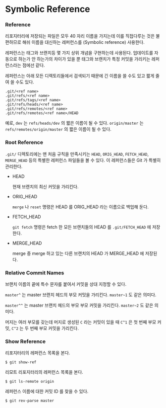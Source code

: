 # Symbolic Reference


### Reference

리포지터리에 저장되는 파일은 모두 40 자리 이름을 가지는데 이를 직접다루는 것은 불편하므로
해쉬 이름을 대신하는 레퍼런스를 (Symbolic reference) 사용한다.

레퍼런스는 태그와 브랜치등 몇 가지 상위 개념을 구현하는데 사용된다.
업데이트를 자동으로 하는가 안 하는가의 차이가 있을 뿐 태그와 브랜치가 특정 커밋을 가리키는 레퍼런스라는 점에선 같다.

레퍼런스는 아래 모든 디렉토리들에서 검색되기 때문에 긴 이름을 쓸 수도 있고 짧게 줄여 쓸 수도 있다.

	.git/<ref name>
	.git/refs/<ref name>
	.git/refs/tags/<ref name>
	.git/refs/heads/<ref name>
	.git/refs/remotes/<ref name>
	.git/refs/remotes/<ref name>/HEAD

예로, `dev` 는 `refs/heads/dev` 의 짧은 이름이 될 수 있다.
`origin/master` 는 `refs/remotes/origin/master` 의 짧은 이름이 될 수 있다.

### Root Reference

`.git/` 디렉토리에는 맨 처음 규칙을 만족시키는 `HEAD`, `ORIG_HEAD`, `FETCH_HEAD`, `MERGE_HEAD` 등의 특별한 레퍼런스 파일들을 볼 수 있다. 이 레퍼런스들은 Git 가 특별히 관리한다.

* HEAD

	현재 브랜치의 최신 커밋을 가리킨다.

* ORIG_HEAD

	`merge` 나 `reset` 명령은 HEAD 를 ORIG_HEAD 라는 이름으로 백업해 둔다.

* FETCH_HEAD

	`git fetch` 명령은 fetch 한 모든 브랜치들의 HEAD 를 `.git/FETCH_HEAD` 에 저장한다.

* MERGE_HEAD

	merge 중 merge 하고 있는 다른 브랜치의 HEAD 가 MERGE_HEAD 에 저장된다.


### Relative Commit Names

브랜치 이름의 끝에 특수 문자를 붙여서 커밋을 상대 지정할 수 있다.

`master^` 는 master 브랜치 헤드의 부모 커밋을 가리킨다. `master~1` 도 같은 의미다.

`master^^` 는 master 브랜치 헤드의 부모 부모 커밋을 가리킨다. `master~2` 도 같은 의미다.

머지는 여러 부모를 갖는데 머지로 생성된 `C` 라는 커밋이 있을 때
`C^1` 은 첫 번째 부모 커밋, `C^2` 는 두 번째 부모 커밋을 가리킨다.


### Show Reference

리포지터리의 레퍼런스 목록을 본다.

	$ git show-ref

리모트 리포지터리의 레퍼런스 목록을 본다.

	$ git ls-remote origin

레퍼런스 이름에 대한 커밋 ID 를 찾을 수 있다.

	$ git rev-parse master
